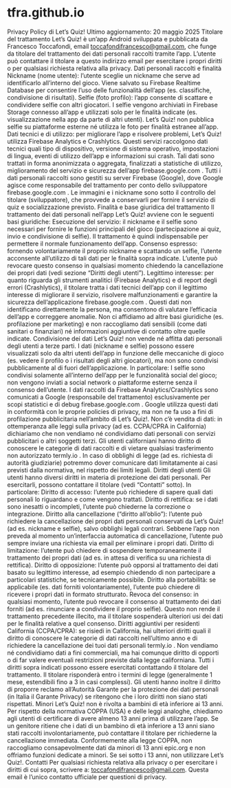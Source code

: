 # tfra.github.io
Privacy Policy di Let’s Quiz!
Ultimo aggiornamento: 20 maggio 2025
Titolare del trattamento
Let’s Quiz! è un’app Android sviluppata e pubblicata da Francesco Toccafondi, email toccafondifrancesco@gmail.com, che funge da titolare del trattamento dei dati personali raccolti tramite l’app. L’utente può contattare il titolare a questo indirizzo email per esercitare i propri diritti o per qualsiasi richiesta relativa alla privacy.
Dati personali raccolti e finalità
Nickname (nome utente): l’utente sceglie un nickname che serve ad identificarlo all’interno del gioco. Viene salvato su Firebase Realtime Database per consentire l’uso delle funzionalità dell’app (es. classifiche, condivisione di risultati).
Selfie (foto profilo): l’app consente di scattare e condividere selfie con altri giocatori. I selfie vengono archiviati in Firebase Storage connesso all’app e utilizzati solo per le finalità indicate (es. visualizzazione nella app da parte di altri utenti). Let’s Quiz! non pubblica selfie su piattaforme esterne né utilizza le foto per finalità estranee all’app.
Dati tecnici e di utilizzo: per migliorare l’app e risolvere problemi, Let’s Quiz! utilizza Firebase Analytics e Crashlytics. Questi servizi raccolgono dati tecnici quali tipo di dispositivo, versione di sistema operativo, impostazioni di lingua, eventi di utilizzo dell’app e informazioni sui crash. Tali dati sono trattati in forma anonimizzata o aggregata, finalizzati a statistiche di utilizzo, miglioramento del servizio e sicurezza dell’app
firebase.google.com
.
Tutti i dati personali raccolti sono gestiti su server Firebase (Google), dove Google agisce come responsabile del trattamento per conto dello sviluppatore
firebase.google.com
. Le immagini e i nickname sono sotto il controllo del titolare (sviluppatore), che provvede a conservarli per fornire il servizio di quiz e socializzazione previsto.
Finalità e base giuridica del trattamento
Il trattamento dei dati personali nell’app Let’s Quiz! avviene con le seguenti basi giuridiche:
Esecuzione del servizio: il nickname e il selfie sono necessari per fornire le funzioni principali del gioco (partecipazione ai quiz, invio e condivisione di selfie). Il trattamento è quindi indispensabile per permettere il normale funzionamento dell’app.
Consenso espresso: fornendo volontariamente il proprio nickname e scattando un selfie, l’utente acconsente all’utilizzo di tali dati per le finalità sopra indicate. L’utente può revocare questo consenso in qualsiasi momento chiedendo la cancellazione dei propri dati (vedi sezione “Diritti degli utenti”).
Legittimo interesse: per quanto riguarda gli strumenti analitici (Firebase Analytics) e di report degli errori (Crashlytics), il titolare tratta i dati tecnici dell’app con il legittimo interesse di migliorare il servizio, risolvere malfunzionamenti e garantire la sicurezza dell’applicazione
firebase.google.com
. Questi dati non identificano direttamente la persona, ma consentono di valutare l’efficacia dell’app e correggere anomalie.
Non ci affidiamo ad altre basi giuridiche (es. profilazione per marketing) e non raccogliamo dati sensibili (come dati sanitari o finanziari) né informazioni aggiuntive di contatto oltre quelle indicate.
Condivisione dei dati
Let’s Quiz! non vende né affitta dati personali degli utenti a terze parti. I dati (nickname e selfie) possono essere visualizzati solo da altri utenti dell’app in funzione delle meccaniche di gioco (es. vedere il profilo o i risultati degli altri giocatori), ma non sono condivisi pubblicamente al di fuori dell’applicazione. In particolare:
I selfie sono condivisi solamente all’interno dell’app per le funzionalità social del gioco; non vengono inviati a social network o piattaforme esterne senza il consenso dell’utente.
I dati raccolti da Firebase Analytics/Crashlytics sono comunicati a Google (responsabile del trattamento) esclusivamente per scopi statistici e di debug
firebase.google.com
. Google utilizza questi dati in conformità con le proprie policies di privacy, ma non ne fa uso a fini di profilazione pubblicitaria nell’ambito di Let’s Quiz!.
Non c’è vendita di dati: in ottemperanza alle leggi sulla privacy (ad es. CCPA/CPRA in California) dichiariamo che non vendiamo né condividiamo dati personali con servizi pubblicitari o altri soggetti terzi. Gli utenti californiani hanno diritto di conoscere le categorie di dati raccolti e di vietare qualsiasi trasferimento non autorizzato
termly.io
.
In caso di obblighi di legge (ad es. richiesta di autorità giudiziarie) potremmo dover comunicare dati limitatamente ai casi previsti dalla normativa, nel rispetto dei limiti legali.
Diritti degli utenti
Gli utenti hanno diversi diritti in materia di protezione dei dati personali. Per esercitarli, possono contattare il titolare (vedi “Contatti” sotto). In particolare:
Diritto di accesso: l’utente può richiedere di sapere quali dati personali lo riguardano e come vengono trattati.
Diritto di rettifica: se i dati sono inesatti o incompleti, l’utente può chiederne la correzione o integrazione.
Diritto alla cancellazione (“diritto all’oblio”): l’utente può richiedere la cancellazione dei propri dati personali conservati da Let’s Quiz! (ad es. nickname e selfie), salvo obblighi legali contrari. Sebbene l’app non preveda al momento un’interfaccia automatica di cancellazione, l’utente può sempre inviare una richiesta via email per eliminare i propri dati.
Diritto di limitazione: l’utente può chiedere di sospendere temporaneamente il trattamento dei propri dati (ad es. in attesa di verifica su una richiesta di rettifica).
Diritto di opposizione: l’utente può opporsi al trattamento dei dati basato su legittimo interesse, ad esempio chiedendo di non partecipare a particolari statistiche, se tecnicamente possibile.
Diritto alla portabilità: se applicabile (es. dati forniti volontariamente), l’utente può chiedere di ricevere i propri dati in formato strutturato.
Revoca del consenso: in qualsiasi momento, l’utente può revocare il consenso al trattamento dei dati forniti (ad es. rinunciare a condividere il proprio selfie). Questo non rende il trattamento precedente illecito, ma il titolare sospenderà ulteriori usi dei dati per le finalità relative a quel consenso.
Diritti aggiuntivi per residenti California (CCPA/CPRA): se risiedi in California, hai ulteriori diritti quali il diritto di conoscere le categorie di dati raccolti nell’ultimo anno e di richiedere la cancellazione dei tuoi dati personali
termly.io
. Non vendiamo né condividiamo dati a fini commerciali, ma hai comunque diritto di opporti o di far valere eventuali restrizioni previste dalla legge californiana. Tutti i diritti sopra indicati possono essere esercitati contattando il titolare del trattamento. Il titolare risponderà entro i termini di legge (generalmente 1 mese, estendibili fino a 3 in casi complessi). Gli utenti hanno inoltre il diritto di proporre reclamo all’Autorità Garante per la protezione dei dati personali (in Italia il Garante Privacy) se ritengono che i loro diritti non siano stati rispettati.
Minori
Let’s Quiz! non è rivolta a bambini di età inferiore ai 13 anni. Per rispetto della normativa COPPA (USA) e delle leggi analoghe, chiediamo agli utenti di certificare di avere almeno 13 anni prima di utilizzare l’app. Se un genitore ritiene che i dati di un bambino di età inferiore a 13 anni siano stati raccolti involontariamente, può contattare il titolare per richiederne la cancellazione immediata. Conformemente alla legge COPPA, non raccogliamo consapevolmente dati da minori di 13 anni
epic.org
 e non offriamo funzioni dedicate a minori. Se sei sotto i 13 anni, non utilizzare Let’s Quiz!.
Contatti
Per qualsiasi richiesta relativa alla privacy o per esercitare i diritti di cui sopra, scrivere a: toccafondifrancesco@gmail.com. Questa email è l’unico contatto ufficiale per questioni di privacy.
